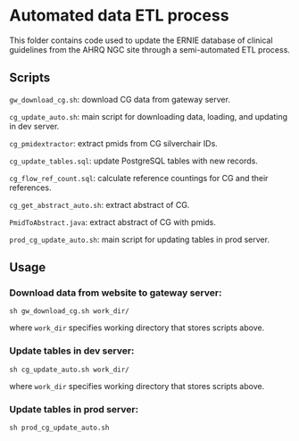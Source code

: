 # Automated data ETL process
This folder contains code used to update the ERNIE database of clinical guidelines from the AHRQ NGC site through a semi-automated ETL process.

## Scripts

`gw_download_cg.sh`: download CG data from gateway server.

`cg_update_auto.sh`: main script for downloading data, loading, and updating in dev server.

`cg_pmidextractor`: extract pmids from CG silverchair IDs.

`cg_update_tables.sql`: update PostgreSQL tables with new records.

`cg_flow_ref_count.sql`: calculate reference countings for CG and their references.

`cg_get_abstract_auto.sh`: extract abstract of CG.

`PmidToAbstract.java`: extract abstract of CG with pmids.

`prod_cg_update_auto.sh`: main script for updating tables in prod server.

## Usage

### Download data from website to gateway server:

    sh gw_download_cg.sh work_dir/

where `work_dir` specifies working directory that stores scripts above.

### Update tables in dev server:

    sh cg_update_auto.sh work_dir/

where `work_dir` specifies working directory that stores scripts above.

### Update tables in prod server:

    sh prod_cg_update_auto.sh
